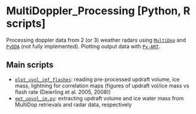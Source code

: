 # MultiDoppler_Processing [Python, R scripts]
Processing doppler data from 2 (or 3) weather radars using [`MultiDop`](https://github.com/nasa/MultiDop) and [`PyDDA`](https://github.com/openradar/PyDDA) (not fully implemented). Plotting output data with [`Py-ART`](https://github.com/ARM-DOE/pyart).

## Main scripts

- [`plot_uvol_imf_flashes`](plot_uvol_imf_flashes): reading pre-processed updraft volume, ice mass, lightning for correlation maps (figures of updraft vol/ice mass vs flash rate (Deierling et al. 2005, 2008))
- [`get_upvol_im.py`](get_upvol_im.py): extracting updraft volume and ice water mass from MultiDop retrievals and radar data, respectively